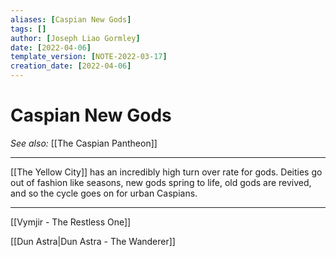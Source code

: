 ```yaml
---
aliases: [Caspian New Gods]
tags: []
author: [Joseph Liao Gormley]
date: [2022-04-06]
template_version: [NOTE-2022-03-17]
creation_date: [2022-04-06]
---
```

# Caspian New Gods
*See also:* [[The Caspian Pantheon]]
___
[[The Yellow City]] has an incredibly high turn over rate for gods. Deities go out of fashion like seasons, new gods spring to life, old gods are revived, and so the cycle goes on for urban Caspians.

___
[[Vymjir - The Restless One]]

[[Dun Astra|Dun Astra - The Wanderer]]
